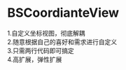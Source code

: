 # BSCoordianteView
1.自定义坐标视图，彻底解耦</br>
2.随意根据自己的喜好和需求进行自定义</br>
3.只需两行代码即可搞定</br>
4.高扩展，弹性扩展</br>


